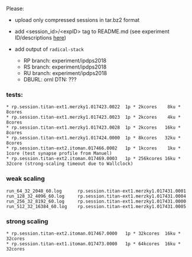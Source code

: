 Please:
* upload only compressed sessions in tar.bz2 format
* add \<session_id\>/\<expID\> tag to README.md (see experiment ID/descriptions [here](https://github.com/radical-experiments/rp-paper-ipdps2018/wiki))
* add output of `radical-stack`

    * RP branch: experiment/ipdps2018
    * RS branch: experiment/ipdps2018
    * RU branch: experiment/ipdps2018
    * DBURL: ornl DTN: ???


### tests:
  
    * rp.session.titan-ext1.merzky1.017423.0022  1p * 2kcores    8ku * 8cores
    * rp.session.titan-ext1.merzky1.017423.0023  1p * 2kcores    4ku * 8cores
    * rp.session.titan-ext1.merzky1.017423.0028  1p * 2kcores   16ku * 8cores
    * rp.session.titan-ext1.merzky1.017424.0000  1p * 8kcores   32ku * 8cores
    * rp.session.titan-ext2.itoman.017466.0002   1p * 1kcores    1ku * 1core (test synapse profile from Manuel)
    * rp.session.titan-ext2.itoman.017469.0003   1p * 256kcores 16ku * 32core (strong-scaling timeout due to Wallclock)


### weak scaling

    run_64_32_2048_60.log      rp.session.titan-ext1.merzky1.017431.0001
    run_128_32_4096_60.log     rp.session.titan-ext1.merzky1.017431.0004
    run_256_32_8192_60.log     rp.session.titan-ext1.merzky1.017431.0000
    run_512_32_16384_60.log    rp.session.titan-ext1.merzky1.017431.0005


### strong scaling

    * rp.session.titan-ext2.itoman.017467.0000   1p * 32kcores  16ku * 32cores
    * rp.session.titan-ext1.itoman.017473.0000   1p * 64kcores  16ku * 32cores


